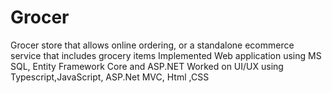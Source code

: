 # Grocer
Grocer store that allows online ordering, or a standalone ecommerce service that includes grocery items
Implemented Web application using MS SQL, Entity Framework Core and ASP.NET
Worked on UI/UX using Typescript,JavaScript, ASP.Net MVC, Html ,CSS
